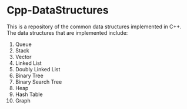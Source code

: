 # Cpp-DataStructures

This is a repository of the common data structures implemented 
in C++. The data structures that are implemented include:

1. Queue
2. Stack
3. Vector
4. Linked List
5. Doubly Linked List
6. Binary Tree
7. Binary Search Tree
8. Heap
9. Hash Table
10. Graph
